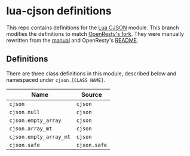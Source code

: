 # lua-cjson definitions

This repo contains definitions for the [Lua CJSON](https://kyne.com.au/~mark/software/lua-cjson.php) module. This branch modifies the definitions to match [OpenResty's fork](https://github.com/openresty/lua-cjson). They were manually rewritten from the [manual](https://kyne.com.au/~mark/software/lua-cjson-manual.html) and OpenResty's [README](https://github.com/openresty/lua-cjson/blob/master/README.md).

## Definitions

There are three class definitions in this module, described below and namespaced under `cjson.[CLASS NAME]`.

| Name                   | Source       |
|------------------------|--------------|
| `cjson`                | `cjson`      |
| `cjson.null`           | `cjson`      |
| `cjson.empty_array`    | `cjson`      |
| `cjson.array_mt`       | `cjson`      |
| `cjson.empty_array_mt` | `cjson`      |
| `cjson.safe`           | `cjson.safe` |
